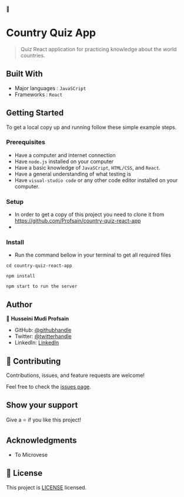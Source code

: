 💖
# Country Quiz App

> Quiz React application for practicing knowledge about the world countries.
## Built With

- Major languages : `JavaSCript`
- Frameworks : `React`

## Getting Started
To get a local copy up and running follow these simple example steps.

### Prerequisites
- Have a computer and internet connection
- Have `node.js` installed on your computer
- Have a basic knowledge of `JavaSCript`, `HTML/CSS`, and `React`.
- Have a general understanding of what testing is
- Have `visual-studio code` or any other code editor installed on your computer.

### Setup
- In order to get a copy of this project you need to clone it from https://github.com/Profsain/country-quiz-react-app
- 
### Install
- Run the command bellow in your terminal to get all required files
```
cd country-quiz-react-app
```
```
npm install
```
```
npm start to run the server
```

## Author

👤 **Husseini Mudi Profsain**

- GitHub: [@githubhandle](https://github.com/Profsai)
- Twitter: [@twitterhandle](https://twitter.com/profsain)
- LinkedIn: [LinkedIn](https://www.linkedin.com/in/profsain)

## 🤝 Contributing

Contributions, issues, and feature requests are welcome!

Feel free to check the [issues page](https://github.com/Profsain/country-quiz-app/issues/).

## Show your support

Give a ⭐️ if you like this project!

## Acknowledgments

- To Microvese

## 📝 License

This project is [LICENSE]() licensed.
